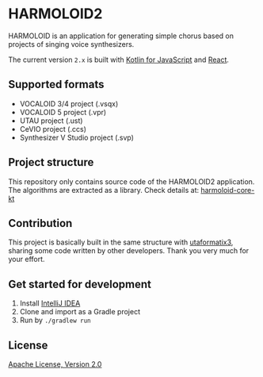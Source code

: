 # HARMOLOID2

HARMOLOID is an application for generating simple chorus based on projects of singing voice synthesizers.

The current version `2.x` is built with [Kotlin for JavaScript](https://kotlinlang.org/docs/js-overview.html)
and [React](https://github.com/facebook/react).

## Supported formats

- VOCALOID 3/4 project (.vsqx)
- VOCALOID 5 project (.vpr)
- UTAU project (.ust)
- CeVIO project (.ccs)
- Synthesizer V Studio project (.svp)

## Project structure

This repository only contains source code of the HARMOLOID2 application. The algorithms are extracted as a library.
Check details at: [harmoloid-core-kt](https://github.com/sdercolin/harmoloid-core-kt)

## Contribution

This project is basically built in the same structure with [utaformatix3](https://github.com/sdercolin/utaformatix3),
sharing some code written by other developers. Thank you very much for your effort.

## Get started for development

1. Install [IntelliJ IDEA](https://www.jetbrains.com/idea/)
2. Clone and import as a Gradle project
3. Run by `./gradlew run`

## License

[Apache License, Version 2.0](https://github.com/sdercolin/harmoloid2/blob/main/LICENSE.md)
